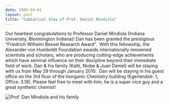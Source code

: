 ```yaml
---
date: 2009-04-01
layout: post
title: "Sabbatical Stay of Prof. Daniel Mindiola"
---
```


Our  heartiest congratulations to Professor Daniel Mindiola (Indiana  University, Bloomington Indiana)! 
Dan has been granted the prestigious “Friedrich Wilhelm Bessel Research Award”. 
With this fellowship, the Alexander von Humboldt Foundation awards internationally renowned scientists and scholars, who are producing cutting-edge achievements which have seminal influence on  their discipline beyond their immediate field of work. 
Dan & his family (Katti, Niobe & Juan Daniel) will be staying with us from May 29 through January 2010. 
Dan will be staying in his guest office on the 3rd floor of the Inorganic Chemistry building (Egerlandstr. 1, Office:  3.19). 
Please feel free to meet with  him; he is a super nice guy and a great synthetic chemist!

![Prof. Dan Mindiola and his family](img/Mindiolas.JPG)
